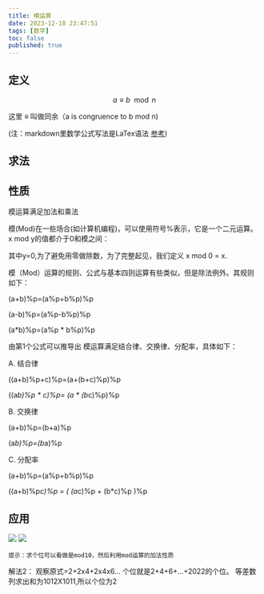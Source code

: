 ```yaml
---
title: 模运算
date: 2023-12-18 23:47:51
tags: [数学]
toc: false
published: true
---
```


## 定义

$$
a \equiv b \mod n
$$

这里 $\equiv$ 叫做同余（a is congruence to b mod n)

(注：markdown里数学公式写法是LaTex语法 [参考](https://shareg.pt/PRY92qc))

## 求法

## 性质
模运算满足加法和乘法

模(Mod)在一些场合(如计算机编程)，可以使用符号%表示，它是一个二元运算。x mod y的值都介于0和模之间：


其中y=0,为了避免用零做除数，为了完整起见，我们定义 x mod 0 = x.



模（Mod）运算的规则、公式与基本四则运算有些类似，但是除法例外。其规则如下：

(a+b)%p=(a%p+b%p)%p

(a-b)%p=(a%p-b%p)%p

(a*b)%p=(a%p * b%p)%p

由第1个公式可以推导出 
模运算满足结合律、交换律、分配率，具体如下：

A. 结合律

((a+b)%p+c)%p=(a+(b+c)%p)%p

((a*b)%p * c)%p= (a * (b*c)%p)%p

B. 交换律

(a+b)%p=(b+a)%p

(a*b)%p=(b*a)%p

C. 分配率

(a+b)%p=(a%p+b%p)%p

((a+b)%p*c)%p = ( (a*c)%p + (b*c)%p )%p

## 应用


![](https://cdn.jsdelivr.net/gh/tobyforever/uploadpic/upload/20231219174141.png)
![](https://cdn.jsdelivr.net/gh/tobyforever/uploadpic/upload/20231219174044.png)

```
提示：求个位可以看做是mod10，然后利用mod运算的加法性质
```

解法2：
观察原式=2+2x4+2x4x6...
个位就是2+4+6+...+2022的个位。
等差数列求出和为1012X1011,所以个位为2


